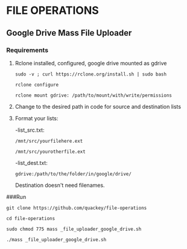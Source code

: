 # FILE OPERATIONS


## Google Drive Mass File Uploader

### Requirements

1. Rclone installed, configured, google drive mounted as gdrive
   
   `sudo -v ; curl https://rclone.org/install.sh | sudo bash`
   
   `rclone configure`
   
   `rclone mount gdrive: /path/to/mount/with/write/permissions`
   
2. Change to the desired path in code for source and destination lists
   
3. Format your lists:
   
   -list_src.txt:
   
   `/mnt/src/yourfilehere.ext`
   
   `/mnt/src/yourotherfile.ext`
   
   -list_dest.txt:
   
   `gdrive:/path/to/the/folder/in/google/drive/`
   
   Destination doesn't need filenames.
   
###Run

`git clone https://github.com/quackey/file-operations`

`cd file-operations`

`sudo chmod 775 mass _file_uploader_google_drive.sh`

`./mass _file_uploader_google_drive.sh`
   
